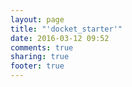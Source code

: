 ```yaml
---
layout: page
title: "'docket_starter'"
date: 2016-03-12 09:52
comments: true
sharing: true
footer: true
---
```

